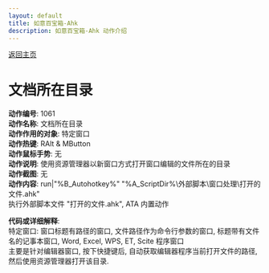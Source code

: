 ```yaml
---
layout: default
title: 如意百宝箱-Ahk
description: 如意百宝箱-Ahk 动作介绍
---
```

<link rel="stylesheet" href="../Actions/css/atom-one-light.min.css">
<script src="../Actions/js/highlight.min.js"></script>
<script>hljs.highlightAll();</script>

[返回主页](../index.md)

# [](#header-2) 文档所在目录

**动作编号**: 1061  
**动作名称**: 文档所在目录  
**动作作用的对象**: 特定窗口  
**动作热键**: RAlt & MButton  
**动作鼠标手势**: 无  
**动作说明**: 使用资源管理器以新窗口方式打开窗口编辑的文件所在的目录  
**动作截图**:  无   
**动作内容**: run|"%B_Autohotkey%" "%A_ScriptDir%\外部脚本\窗口处理\打开的文件.ahk"  
执行外部脚本文件 "打开的文件.ahk", ATA 内置动作  

**代码或详细解释**:  
特定窗口: 窗口标题有路径的窗口, 文件路径作为命令行参数的窗口, 标题带有文件名的记事本窗口, 
Word, Excel, WPS, ET, Scite 程序窗口  
主要是针对编辑器窗口, 按下快捷键后, 自动获取编辑器程序当前打开文件的路径, 然后使用资源管理器打开该目录.  